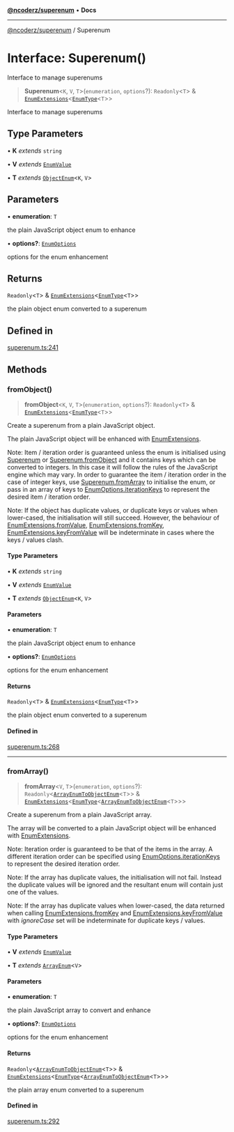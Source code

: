 [**@ncoderz/superenum**](../README.md) • **Docs**

***

[@ncoderz/superenum](../globals.md) / Superenum

# Interface: Superenum()

Interface to manage superenums

> **Superenum**\<`K`, `V`, `T`\>(`enumeration`, `options`?): `Readonly`\<`T`\> & [`EnumExtensions`](EnumExtensions.md)\<[`EnumType`](../type-aliases/EnumType.md)\<`T`\>\>

Interface to manage superenums

## Type Parameters

• **K** *extends* `string`

• **V** *extends* [`EnumValue`](../type-aliases/EnumValue.md)

• **T** *extends* [`ObjectEnum`](../type-aliases/ObjectEnum.md)\<`K`, `V`\>

## Parameters

• **enumeration**: `T`

the plain JavaScript object enum to enhance

• **options?**: [`EnumOptions`](EnumOptions.md)

options for the enum enhancement

## Returns

`Readonly`\<`T`\> & [`EnumExtensions`](EnumExtensions.md)\<[`EnumType`](../type-aliases/EnumType.md)\<`T`\>\>

the plain object enum converted to a superenum

## Defined in

[superenum.ts:241](https://github.com/ncoderz/superenum/blob/c6fe1004db5e60151f690d0ad11d6a45c011546d/src/superenum.ts#L241)

## Methods

### fromObject()

> **fromObject**\<`K`, `V`, `T`\>(`enumeration`, `options`?): `Readonly`\<`T`\> & [`EnumExtensions`](EnumExtensions.md)\<[`EnumType`](../type-aliases/EnumType.md)\<`T`\>\>

Create a superenum from a plain JavaScript object.

The plain JavaScript object will be enhanced with [EnumExtensions](EnumExtensions.md).

Note: Item / iteration order is guaranteed unless the enum is initialised using [Superenum](Superenum.md) or
[Superenum.fromObject](Superenum.md#fromObject) and it contains keys which can be converted to integers. In this case it will
follow the rules of the JavaScript engine which may vary. In order to guarantee the item / iteration order
in the case of integer keys, use [Superenum.fromArray](Superenum.md#fromArray) to initialise the enum, or pass in an array
of keys to [EnumOptions.iterationKeys](EnumOptions.md#iterationKeys) to represent the desired item / iteration order.

Note: If the object has duplicate values, or duplicate keys or values when lower-cased, the initialisation will
still succeed. However, the behaviour of
[EnumExtensions.fromValue](EnumExtensions.md#fromValue),
[EnumExtensions.fromKey](EnumExtensions.md#fromKey),
[EnumExtensions.keyFromValue](EnumExtensions.md#keyFromValue)
will be indeterminate in cases where the keys / values clash.

#### Type Parameters

• **K** *extends* `string`

• **V** *extends* [`EnumValue`](../type-aliases/EnumValue.md)

• **T** *extends* [`ObjectEnum`](../type-aliases/ObjectEnum.md)\<`K`, `V`\>

#### Parameters

• **enumeration**: `T`

the plain JavaScript object enum to enhance

• **options?**: [`EnumOptions`](EnumOptions.md)

options for the enum enhancement

#### Returns

`Readonly`\<`T`\> & [`EnumExtensions`](EnumExtensions.md)\<[`EnumType`](../type-aliases/EnumType.md)\<`T`\>\>

the plain object enum converted to a superenum

#### Defined in

[superenum.ts:268](https://github.com/ncoderz/superenum/blob/c6fe1004db5e60151f690d0ad11d6a45c011546d/src/superenum.ts#L268)

***

### fromArray()

> **fromArray**\<`V`, `T`\>(`enumeration`, `options`?): `Readonly`\<[`ArrayEnumToObjectEnum`](../type-aliases/ArrayEnumToObjectEnum.md)\<`T`\>\> & [`EnumExtensions`](EnumExtensions.md)\<[`EnumType`](../type-aliases/EnumType.md)\<[`ArrayEnumToObjectEnum`](../type-aliases/ArrayEnumToObjectEnum.md)\<`T`\>\>\>

Create a superenum from a plain JavaScript array.

The array will be converted to a plain JavaScript object will be enhanced with [EnumExtensions](EnumExtensions.md).

Note: Iteration order is guaranteed to be that of the items in the array. A different iteration order can be
specified using [EnumOptions.iterationKeys](EnumOptions.md#iterationKeys) to represent the desired iteration order.

Note: If the array has duplicate values, the initialisation will not fail. Instead the duplicate values will
be ignored and the resultant enum will contain just one of the values.

Note: If the array has duplicate values when lower-cased, the data returned when
calling [EnumExtensions.fromKey](EnumExtensions.md#fromKey) and [EnumExtensions.keyFromValue](EnumExtensions.md#keyFromValue) with
*ignoreCase* set will be indeterminate for duplicate keys / values.

#### Type Parameters

• **V** *extends* [`EnumValue`](../type-aliases/EnumValue.md)

• **T** *extends* [`ArrayEnum`](../type-aliases/ArrayEnum.md)\<`V`\>

#### Parameters

• **enumeration**: `T`

the plain JavaScript array to convert and enhance

• **options?**: [`EnumOptions`](EnumOptions.md)

options for the enum enhancement

#### Returns

`Readonly`\<[`ArrayEnumToObjectEnum`](../type-aliases/ArrayEnumToObjectEnum.md)\<`T`\>\> & [`EnumExtensions`](EnumExtensions.md)\<[`EnumType`](../type-aliases/EnumType.md)\<[`ArrayEnumToObjectEnum`](../type-aliases/ArrayEnumToObjectEnum.md)\<`T`\>\>\>

the plain array enum converted to a superenum

#### Defined in

[superenum.ts:292](https://github.com/ncoderz/superenum/blob/c6fe1004db5e60151f690d0ad11d6a45c011546d/src/superenum.ts#L292)

